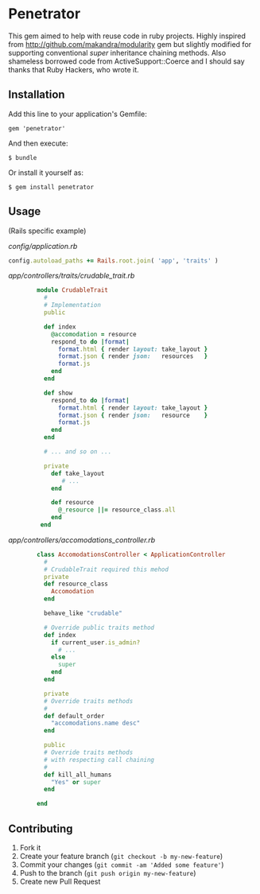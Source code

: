 # Penetrator

This gem aimed to help with reuse code in ruby projects.
Highly inspired from http://github.com/makandra/modularity gem but slightly modified for supporting
conventional *super* inheritance chaining methods.
Also shameless borrowed code from ActiveSupport::Coerce and I should say thanks that Ruby Hackers, who wrote it.

## Installation

Add this line to your application's Gemfile:

    gem 'penetrator'

And then execute:

    $ bundle

Or install it yourself as:

    $ gem install penetrator

## Usage
(Rails specific example)

*config/application.rb*
```ruby
config.autoload_paths += Rails.root.join( 'app', 'traits' )
```

*app/controllers/traits/crudable_trait.rb*
```ruby
        module CrudableTrait
          #
          # Implementation
          public

          def index
            @accomodation = resource
            respond_to do |format|
              format.html { render layout: take_layout }
              format.json { render json:   resources   }
              format.js
            end
          end

          def show
            respond_to do |format|
              format.html { render layout: take_layout }
              format.json { render json:   resource    }
              format.js
            end
          end

          # ... and so on ...

          private
            def take_layout
               # ...
            end

            def resource
              @_resource ||= resource_class.all
            end
         end
```

*app/controllers/accomodations_controller.rb*
```ruby
        class AccomodationsController < ApplicationController
          #
          # CrudableTrait required this mehod
          private
          def resource_class
            Accomodation
          end

          behave_like "crudable"

          # Override public traits method
          def index
            if current_user.is_admin?
              # ...
            else
              super
            end
          end

          private
          # Override traits methods
          #
          def default_order
            "accomodations.name desc"
          end

          public
          # Override traits methods
          # with respecting call chaining
          #
          def kill_all_humans
            "Yes" or super
          end

        end
```



## Contributing

1. Fork it
2. Create your feature branch (`git checkout -b my-new-feature`)
3. Commit your changes (`git commit -am 'Added some feature'`)
4. Push to the branch (`git push origin my-new-feature`)
5. Create new Pull Request
